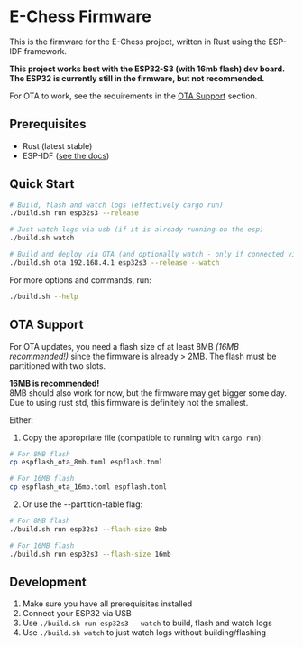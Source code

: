 # E-Chess Firmware

This is the firmware for the E-Chess project, written in Rust using the ESP-IDF framework.

**This project works best with the ESP32-S3 (with 16mb flash) dev board.**
**The ESP32 is currently still in the firmware, but not recommended.**

For OTA to work, see the requirements in the [OTA Support](#ota-support) section.

## Prerequisites

- Rust (latest stable)
- ESP-IDF ([see the docs](https://docs.espressif.com/projects/rust/book/getting-started/toolchain.html))

## Quick Start

```bash
# Build, flash and watch logs (effectively cargo run)
./build.sh run esp32s3 --release

# Just watch logs via usb (if it is already running on the esp)
./build.sh watch

# Build and deploy via OTA (and optionally watch - only if connected via usb)
./build.sh ota 192.168.4.1 esp32s3 --release --watch
```

For more options and commands, run:
```bash
./build.sh --help
```

## OTA Support

For OTA updates, you need a flash size of at least 8MB *(16MB recommended!)* since the firmware is already > 2MB.
The flash must be partitioned with two slots.

**16MB is recommended!**  
8MB should also work for now, but the firmware may get bigger some day.  
Due to using rust std, this firmware is definitely not the smallest.

Either:
1. Copy the appropriate file (compatible to running with `cargo run`):
```bash
# For 8MB flash
cp espflash_ota_8mb.toml espflash.toml

# For 16MB flash
cp espflash_ota_16mb.toml espflash.toml
```

2. Or use the --partition-table flag:
```bash
# For 8MB flash
./build.sh run esp32s3 --flash-size 8mb

# For 16MB flash
./build.sh run esp32s3 --flash-size 16mb
```

## Development

1. Make sure you have all prerequisites installed
2. Connect your ESP32 via USB
3. Use `./build.sh run esp32s3 --watch` to build, flash and watch logs
4. Use `./build.sh watch` to just watch logs without building/flashing
